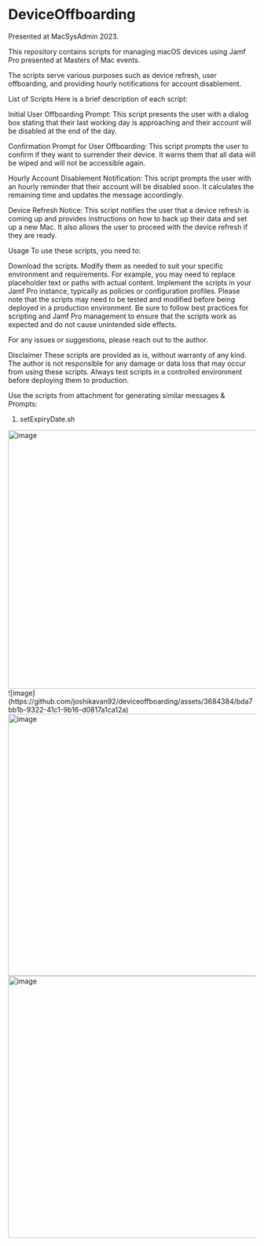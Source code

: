 # DeviceOffboarding
Presented at MacSysAdmin 2023. 

This repository contains scripts for managing macOS devices using Jamf Pro presented at Masters of Mac events. 

The scripts serve various purposes such as device refresh, user offboarding, and providing hourly notifications for account disablement.

List of Scripts
Here is a brief description of each script:

Initial User Offboarding Prompt: This script presents the user with a dialog box stating that their last working day is approaching and their account will be disabled at the end of the day.

Confirmation Prompt for User Offboarding: This script prompts the user to confirm if they want to surrender their device. It warns them that all data will be wiped and will not be accessible again.

Hourly Account Disablement Notification: This script prompts the user with an hourly reminder that their account will be disabled soon. It calculates the remaining time and updates the message accordingly.

Device Refresh Notice: This script notifies the user that a device refresh is coming up and provides instructions on how to back up their data and set up a new Mac. It also allows the user to proceed with the device refresh if they are ready.

Usage
To use these scripts, you need to:

Download the scripts.
Modify them as needed to suit your specific environment and requirements. For example, you may need to replace placeholder text or paths with actual content.
Implement the scripts in your Jamf Pro instance, typically as policies or configuration profiles.
Please note that the scripts may need to be tested and modified before being deployed in a production environment. Be sure to follow best practices for scripting and Jamf Pro management to ensure that the scripts work as expected and do not cause unintended side effects.

For any issues or suggestions, please reach out to the author.

Disclaimer
These scripts are provided as is, without warranty of any kind. The author is not responsible for any damage or data loss that may occur from using these scripts. Always test scripts in a controlled environment before deploying them to production.

Use the scripts from attachment for generating similar messages & Prompts:

1. setExpiryDate.sh
<img width="525" alt="image" src="https://github.com/joshikavan92/deviceoffboarding/assets/3684384/16d888e0-6ad3-4d42-a4d0-07599e9563c3">
![image](https://github.com/joshikavan92/deviceoffboarding/assets/3684384/bda7bb1b-9322-41c1-9b16-d0817a1ca12a)

<img width="532" alt="image" src="https://github.com/joshikavan92/deviceoffboarding/assets/3684384/14470196-a6b3-4970-99a3-782822d5d2bc">
 <img width="532" alt="image" src="https://github.com/joshikavan92/deviceoffboarding/assets/3684384/718f0563-1bc2-4e6f-aa0e-60002585983f">


